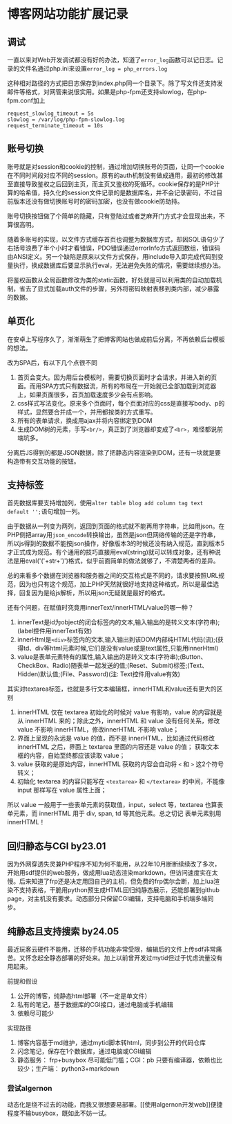# 博客网站功能扩展记录

## 调试

一直以来对Web开发调试都没有好的办法，知道了`error_log`函数可以记日志。记录的文件名通过php.ini来设置`error_log = php_errors.log`

这种相对路径的方式把日志保存到index.php同一个目录下。除了写文件还支持发邮件等格式，对网管来说很实用。如果是php-fpm还支持slowlog，在php-fpm.conf加上

```
request_slowlog_timeout = 5s
slowlog = /var/log/php-fpm-slowlog.log
request_terminate_timeout = 10s
```

## 账号切换

账号就是对session和cookie的控制，通过增加切换账号的页面，让同一个cookie在不同时间段对应不同的session。原有的auth机制没有做成通用，最初的修改甚至直接导致鉴权之后回到主页，而主页又鉴权的死循环。cookie保存的是PHP计算的哈希值，持久化的session文件记录的是数据库名，并不会记录密码，不过目前版本还没有做切换账号时的密码加密，也没有做cookie防劫持。

账号切换按钮做了个简单的隐藏，只有登陆过或者芝麻开门方式才会显现出来，不算很高明。

随着多账号的实现，以文件方式缓存首页也调整为数据库方式，却因SQL语句少了右括号浪费了半个小时才看错误，PDO错误通过errorInfo方式返回数组，错误码由ANSI定义。另一个缺陷是原来以文件方式保存，用include导入即完成代码到变量执行，换成数据库后要显示执行eval，无法避免失败的情况，需要继续想办法。

将鉴权函数从全局函数修改为类的static函数，好处就是可以利用类的自动加载机制，省去了显式加载auth文件的步骤，另外将密码映射表移到类内部，减少暴露的数据。

## 单页化

在安卓上写程序久了，渐渐萌生了把博客网站也做成前后分离，不再依赖后台模板的想法。

改为SPA后，有以下几个点很不同

1. 首页会变大。因为用后台模板时，需要切换页面时才会请求，并进入新的页面。而用SPA方式只有数据流，所有的布局在一开始就已全部加载到浏览器上，如果页面很多，首页加载速度多少会有点影响。
2. css样式写法变化。原来多个页面时，每个页面对应的css是直接写body、p的样式，显然要合并成一个，并用都按类的方式重写。
3. 所有的表单请求，换成用ajax并将内容绑定到DOM
4. 生成DOM树的元素，手写`<br/>`，真正到了浏览器却变成了`<br>`，难怪都说前端坑多。

分离后JS得到的都是JSON数据，除了把静态内容渲染到DOM，还有一块就是要构造带有交互功能的按钮。

## 支持标签

首先数据库要支持增加列，使用`alter table blog add column tag text default '';`语句增加一列。

由于数据从一列变为两列，返回到页面的格式就不能再用字符串，比如用json。在PHP侧把array用`json_encode`转换输出，虽然是json但网络传输的还是字符串，所以js得到的数据不能按json操作，好像版本3的时候还没有纳入规范，直到版本5才正式成为规范。有个通用的技巧直接用eval(string)就可以转成对象，还有种说法是用eval('('+str+')')格式，似乎前面简单的做法就够了，不清楚两者的差异。

总的来看多个数据在浏览器和服务器之间的交互格式是不同的，请求要按照URL规范，因为也只有这个规范，加上PHP天然就很好地支持这种格式，所以是最佳选择，回复因为是给js解析，所以用json无疑就是最好的格式。

还有个问题，在赋值时究竟用innerText/innerHTML/value的哪一种？

1. innerText是id为object的闭合标签内的文本,输入输出的是转义文本(字符串);(label控件用innerText有效)
2. innerHtml是`<div>`标签内的文本,输入输出到该DOM内部纯HTML代码(流);(获得td、div等html元素时候,它们是没有value或是text属性,只能用innerHtml)
3. value是表单元素特有的属性,输入输出的是转义文本(字符串);(Button、CheckBox、Radio)随表单一起发送的值;(Reset、Submit)标签;(Text、Hidden)默认值;(File、Password)(注: Text控件用value有效)

其实对textarea标签，也就是多行文本编辑框，innerHTML和value还有更大的区别

1. innerHTML 仅在 textarea 初始化的时候对 value 有影响，value 的内容就是从 innerHTML 来的；除此之外，innerHTML 和 value 没有任何关系，修改 value 不影响 innerHTML，修改innerHTML 不影响 value；
2. 界面上呈现的永远是 value 的值，而不是 innerHTML，比如通过代码修改 innerHTML 之后，界面上 textarea 里面的内容还是 value 的值；
获取文本框的内容，自始至终都应该读取 value；
3. value 获取的是原始内容，innerHTML 获取的内容会自动将 `<` 和 `>` 这2个符号转义；
4. 初始化 textarea 的内容只能写在 `<textarea>` 和 `</textarea>` 的中间，不能像 input 那样写在 value 属性上面；

所以 value 一般用于一些表单元素的获取值，input，select 等，textarea 也算表单元素，而 innerHTML 用于 div, span, td 等其他元素。总之切记 表单元素别用 innerHTML！

## 回归静态与CGI by23.01

因为外网穿透失灵兼PHP程序不知为何不能用，从22年10月断断续续改了多次，开始用sdf提供的web服务，做成用lua动态渲染markdown，但访问速度实在太慢。后来知道了frp还是决定用回自己的主机，但免费的frp偶尔会断，加上lua渲染不支持表格，干脆用python预生成HTML回归纯静态展示，还能部署到github page，对主机没有要求。动态部分只保留CGI编辑，支持电脑和手机端多端同步。

## 纯静态且支持搜索 by24.05

最近玩客云硬件不能用，迁移的手机功能非常受限，编辑后的文件上传sdf非常痛苦。又怀念起全静态部署的好处来。加上以前曾开发过mytid但过于忧虑流量没有用起来。

前提和假设

1. 公开的博客，纯静态html部署（不一定是单文件）
2. 私有的笔记，基于数据库的CGI接口，通过电脑或手机编辑
3. 依赖尽可能少

实现路径

1. 博客内容基于md维护，通过mytid脚本转html，同步到公开的代码仓库
2. 闪念笔记，保存在1个数据库，通过电脑或CGI编辑
3. 静态服务： frp+busybox 尽可能低门槛；CGI：pb 只要有编译器，依赖也比较少；生产端： python3+markdown

### 尝试algernon

动态化是绕不过去的功能，而我又很想要易部署。[[使用algernon开发web]]便捷程度不输busybox，既如此不妨一试。


